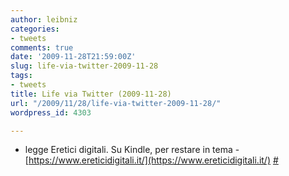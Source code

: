```yaml
---
author: leibniz
categories:
- tweets
comments: true
date: '2009-11-28T21:59:00Z'
slug: life-via-twitter-2009-11-28
tags:
- tweets
title: Life via Twitter (2009-11-28)
url: "/2009/11/28/life-via-twitter-2009-11-28/"
wordpress_id: 4303

---
```

* legge Eretici digitali. Su Kindle, per restare in tema - [https://www.ereticidigitali.it/](https://www.ereticidigitali.it/) [#](https://twitter.com/leibniz/statuses/6150490282)


